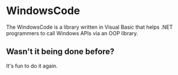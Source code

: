 # WindowsCode
The WindowsCode is a library written in Visual Basic that helps .NET programmers to call Windows APIs via an OOP library.

## Wasn't it being done before?
It's fun to do it again.
